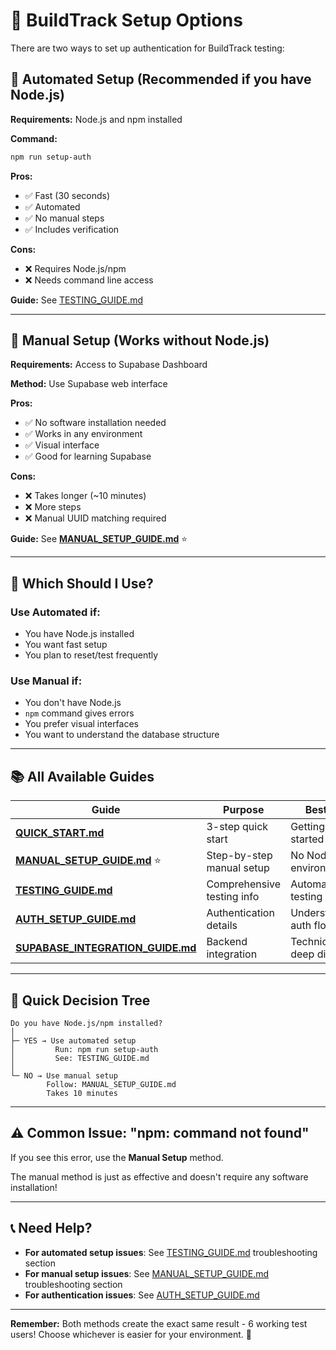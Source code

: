 # 🔧 BuildTrack Setup Options

There are two ways to set up authentication for BuildTrack testing:

## 🤖 Automated Setup (Recommended if you have Node.js)

**Requirements:** Node.js and npm installed

**Command:**
```bash
npm run setup-auth
```

**Pros:**
- ✅ Fast (30 seconds)
- ✅ Automated
- ✅ No manual steps
- ✅ Includes verification

**Cons:**
- ❌ Requires Node.js/npm
- ❌ Needs command line access

**Guide:** See [TESTING_GUIDE.md](./TESTING_GUIDE.md)

---

## 👋 Manual Setup (Works without Node.js)

**Requirements:** Access to Supabase Dashboard

**Method:** Use Supabase web interface

**Pros:**
- ✅ No software installation needed
- ✅ Works in any environment
- ✅ Visual interface
- ✅ Good for learning Supabase

**Cons:**
- ❌ Takes longer (~10 minutes)
- ❌ More steps
- ❌ Manual UUID matching required

**Guide:** See **[MANUAL_SETUP_GUIDE.md](./MANUAL_SETUP_GUIDE.md)** ⭐

---

## 🎯 Which Should I Use?

### Use **Automated** if:
- You have Node.js installed
- You want fast setup
- You plan to reset/test frequently

### Use **Manual** if:
- You don't have Node.js
- `npm` command gives errors
- You prefer visual interfaces
- You want to understand the database structure

---

## 📚 All Available Guides

| Guide | Purpose | Best For |
|-------|---------|----------|
| **[QUICK_START.md](./QUICK_START.md)** | 3-step quick start | Getting started fast |
| **[MANUAL_SETUP_GUIDE.md](./MANUAL_SETUP_GUIDE.md)** ⭐ | Step-by-step manual setup | No Node.js environments |
| **[TESTING_GUIDE.md](./TESTING_GUIDE.md)** | Comprehensive testing info | Automated testing |
| **[AUTH_SETUP_GUIDE.md](./AUTH_SETUP_GUIDE.md)** | Authentication details | Understanding auth flow |
| **[SUPABASE_INTEGRATION_GUIDE.md](./SUPABASE_INTEGRATION_GUIDE.md)** | Backend integration | Technical deep dive |

---

## 🚀 Quick Decision Tree

```
Do you have Node.js/npm installed?
│
├─ YES → Use automated setup
│         Run: npm run setup-auth
│         See: TESTING_GUIDE.md
│
└─ NO → Use manual setup
        Follow: MANUAL_SETUP_GUIDE.md
        Takes 10 minutes
```

---

## ⚠️ Common Issue: "npm: command not found"

If you see this error, use the **Manual Setup** method.

The manual method is just as effective and doesn't require any software installation!

---

## 📞 Need Help?

- **For automated setup issues**: See [TESTING_GUIDE.md](./TESTING_GUIDE.md) troubleshooting section
- **For manual setup issues**: See [MANUAL_SETUP_GUIDE.md](./MANUAL_SETUP_GUIDE.md) troubleshooting section
- **For authentication issues**: See [AUTH_SETUP_GUIDE.md](./AUTH_SETUP_GUIDE.md)

---

**Remember:** Both methods create the exact same result - 6 working test users! Choose whichever is easier for your environment. 🎉

